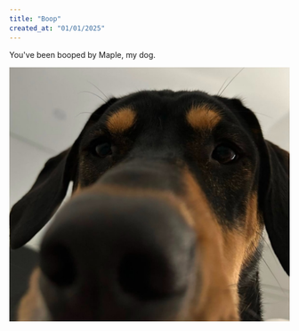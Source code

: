 ```yaml
---
title: "Boop"
created_at: "01/01/2025"
---
```


You've been booped by Maple, my dog.

![Black dog with nose very close to camera](../../images/boop.jpg)
